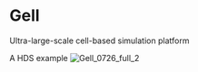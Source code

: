 # Gell
Ultra-large-scale cell-based simulation platform

A HDS example
![Gell_0726_full_2](https://user-images.githubusercontent.com/98802462/188084155-a7fc095d-54a4-42c1-be29-eb5e6a7422a5.png)


